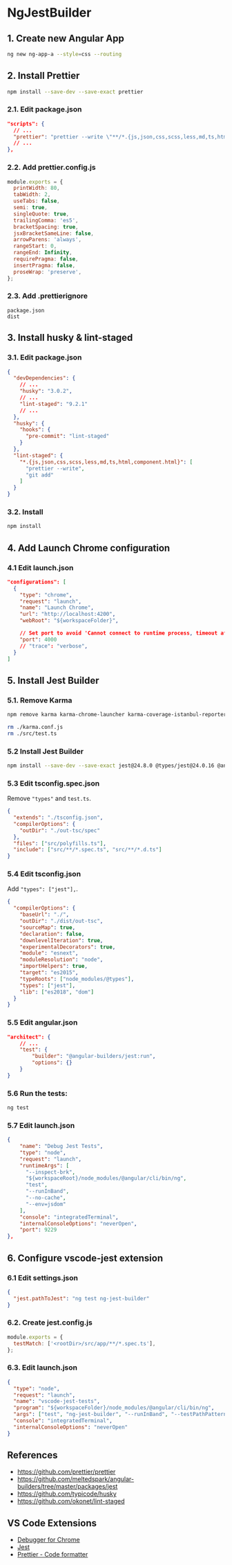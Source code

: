 # NgJestBuilder

## 1. Create new Angular App

```sh
ng new ng-app-a --style=css --routing
```

## 2. Install Prettier

```sh
npm install --save-dev --save-exact prettier
```

### 2.1. Edit package.json

```json
"scripts": {
  // ...
  "prettier": "prettier --write \"**/*.{js,json,css,scss,less,md,ts,html,component.html}\"",
  // ...
},
```

### 2.2. Add prettier.config.js

```js
module.exports = {
  printWidth: 80,
  tabWidth: 2,
  useTabs: false,
  semi: true,
  singleQuote: true,
  trailingComma: 'es5',
  bracketSpacing: true,
  jsxBracketSameLine: false,
  arrowParens: 'always',
  rangeStart: 0,
  rangeEnd: Infinity,
  requirePragma: false,
  insertPragma: false,
  proseWrap: 'preserve',
};
```

### 2.3. Add .prettierignore

```
package.json
dist
```

## 3. Install husky & lint-staged

### 3.1. Edit package.json

```json
{
  "devDependencies": {
    // ...
    "husky": "3.0.2",
    // ...
    "lint-staged": "9.2.1"
    // ...
  },
  "husky": {
    "hooks": {
      "pre-commit": "lint-staged"
    }
  },
  "lint-staged": {
    "*.{js,json,css,scss,less,md,ts,html,component.html}": [
      "prettier --write",
      "git add"
    ]
  }
}
```

### 3.2. Install

```sh
npm install
```

## 4. Add Launch Chrome configuration

### 4.1 Edit launch.json

```json
"configurations": [
  {
    "type": "chrome",
    "request": "launch",
    "name": "Launch Chrome",
    "url": "http://localhost:4200",
    "webRoot": "${workspaceFolder}",

    // Set port to avoid 'Cannot connect to runtime process, timeout after 10000 ms' error
    "port": 4000
    // "trace": "verbose",
  }
]
```

## 5. Install Jest Builder

### 5.1. Remove Karma

```sh
npm remove karma karma-chrome-launcher karma-coverage-istanbul-reporter karma-jasmine karma-jasmine-html-reporter

rm ./karma.conf.js
rm ./src/test.ts
```

### 5.2 Install Jest Builder

```sh
npm install --save-dev --save-exact jest@24.8.0 @types/jest@24.0.16 @angular-builders/jest@8.0.4
```

### 5.3 Edit tsconfig.spec.json

Remove `"types"` and `test.ts`.

```json
{
  "extends": "./tsconfig.json",
  "compilerOptions": {
    "outDir": "./out-tsc/spec"
  },
  "files": ["src/polyfills.ts"],
  "include": ["src/**/*.spec.ts", "src/**/*.d.ts"]
}
```

### 5.4 Edit tsconfig.json

Add `"types": ["jest"],`.

```json
{
  "compilerOptions": {
    "baseUrl": "./",
    "outDir": "./dist/out-tsc",
    "sourceMap": true,
    "declaration": false,
    "downlevelIteration": true,
    "experimentalDecorators": true,
    "module": "esnext",
    "moduleResolution": "node",
    "importHelpers": true,
    "target": "es2015",
    "typeRoots": ["node_modules/@types"],
    "types": ["jest"],
    "lib": ["es2018", "dom"]
  }
}
```

### 5.5 Edit angular.json

```json
"architect": {
    // ...
    "test": {
        "builder": "@angular-builders/jest:run",
        "options": {}
    }
}
```

### 5.6 Run the tests:

```sh
ng test
```

### 5.7 Edit launch.json

```json
{
    "name": "Debug Jest Tests",
    "type": "node",
    "request": "launch",
    "runtimeArgs": [
      "--inspect-brk",
      "${workspaceRoot}/node_modules/@angular/cli/bin/ng",
      "test",
      "--runInBand",
      "--no-cache",
      "--env=jsdom"
    ],
    "console": "integratedTerminal",
    "internalConsoleOptions": "neverOpen",
    "port": 9229
},
```

## 6. Configure vscode-jest extension

### 6.1 Edit settings.json

```json
{
  "jest.pathToJest": "ng test ng-jest-builder"
}
```

### 6.2. Create jest.config.js

```js
module.exports = {
  testMatch: ['<rootDir>/src/app/**/*.spec.ts'],
};
```

### 6.3. Edit launch.json

```json
{
  "type": "node",
  "request": "launch",
  "name": "vscode-jest-tests",
  "program": "${workspaceFolder}/node_modules/@angular/cli/bin/ng",
  "args": ["test", "ng-jest-builder", "--runInBand", "--testPathPattern"],
  "console": "integratedTerminal",
  "internalConsoleOptions": "neverOpen"
}
```

## References

- https://github.com/prettier/prettier
- https://github.com/meltedspark/angular-builders/tree/master/packages/jest
- https://github.com/typicode/husky
- https://github.com/okonet/lint-staged

## VS Code Extensions

- [Debugger for Chrome](https://marketplace.visualstudio.com/items?itemName=msjsdiag.debugger-for-chrome)
- [Jest](https://marketplace.visualstudio.com/items?itemName=Orta.vscode-jest)
- [Prettier - Code formatter](https://marketplace.visualstudio.com/items?itemName=esbenp.prettier-vscode)
